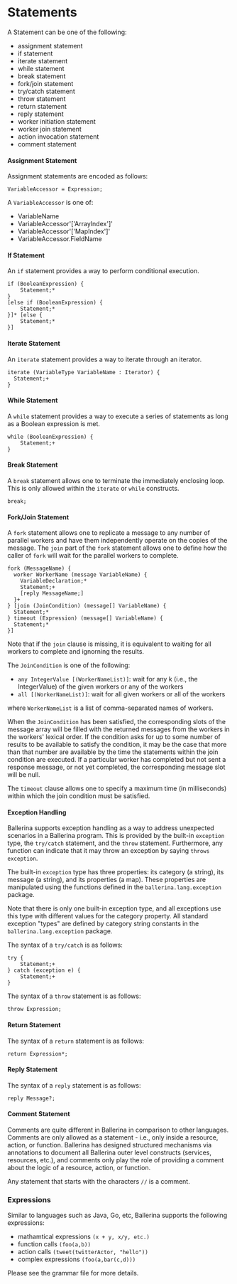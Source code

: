 # Statements

A Statement can be one of the following:
- assignment statement
- if statement
- iterate statement
- while statement
- break statement
- fork/join statement
- try/catch statement
- throw statement
- return statement
- reply statement
- worker initiation statement
- worker join statement
- action invocation statement
- comment statement

#### Assignment Statement

Assignment statements are encoded as follows:
```
VariableAccessor = Expression;
```
A `VariableAccessor` is one of:
- VariableName
- VariableAccessor'['ArrayIndex']'
- VariableAccessor'['MapIndex']'
- VariableAccessor.FieldName

#### If Statement

An `if` statement provides a way to perform conditional execution.
```
if (BooleanExpression) {
    Statement;*
}
[else if (BooleanExpression) {
    Statement;*
}]* [else {
    Statement;*
}]
```

#### Iterate Statement

An `iterate` statement provides a way to iterate through an iterator.
```
iterate (VariableType VariableName : Iterator) {
  Statement;+
}
```

#### While Statement

A `while` statement provides a way to execute a series of statements as long as a Boolean expression is met.
```
while (BooleanExpression) {
    Statement;+
}
```

#### Break Statement

A `break` statement allows one to terminate the immediately enclosing loop.
This is only allowed within the `iterate` or `while` constructs.
```
break;
```

#### Fork/Join Statement

A `fork` statement allows one to replicate a message to any number of parallel
workers and have them independently operate on the copies of the message. The `join`
part of the `fork` statement allows one to define how the caller of `fork`
will wait for the parallel workers to complete.

```
fork (MessageName) {
  worker WorkerName (message VariableName) {
    VariableDeclaration;*
    Statement;+
    [reply MessageName;]
  }+       
} [join (JoinCondition) (message[] VariableName) {
  Statement;*
} timeout (Expression) (message[] VariableName) {
  Statement;*  
}]
```
Note that if the `join` clause is missing, it is equivalent to waiting for all workers to complete and ignorning the results.

The `JoinCondition` is one of the following:
- `any IntegerValue [(WorkerNameList)]`: wait for any k (i.e., the IntegerValue) of the given workers or any of the workers
- `all [(WorkerNameList)]`: wait for all given workers or all of the workers

where `WorkerNameList` is a list of comma-separated names of workers.

When the `JoinCondition` has been satisfied, the corresponding slots of the message array will be filled with the returned messages from the workers in the workers' lexical order. If the condition asks for up to some number of results to be available to satisfy the condition, it may be the case that more than that number are available by the time the statements within the join condition are executed. If a particular worker has completed but not sent a response message, or not yet completed, the corresponding message slot will be null.

The `timeout` clause allows one to specify a maximum time (in milliseconds) within which the join condition must be satisfied.


#### Exception Handling

Ballerina supports exception handling as a way to address unexpected scenarios in a Ballerina program. This is provided by the built-in `exception` type, the `try/catch` statement, and the `throw` statement. Furthermore, any function can indicate that it may throw an exception by saying `throws exception`.

The built-in `exception` type has three properties: its category (a string), its message (a string), and its properties (a map). These properties are manipulated using the functions defined in the `ballerina.lang.exception` package.

Note that there is only one built-in exception type, and all exceptions use this type with different values for the category property. All standard exception "types" are defined by category string constants in the `ballerina.lang.exception` package.

The syntax of a `try/catch` is as follows:
```
try {
    Statement;+
} catch (exception e) {
    Statement;+
}
```

The syntax of a `throw` statement is as follows:
```
throw Expression;
```

#### Return Statement

The syntax of a `return` statement is as follows:
```
return Expression*;
```

#### Reply Statement

The syntax of a `reply` statement is as follows:
```
reply Message?;
```

#### Comment Statement

Comments are quite different in Ballerina in comparison to other languages. Comments are only allowed as a statement - i.e., only inside a resource, action, or function.
Ballerina has designed structured mechanisms via annotations to document all Ballerina outer level constructs (services, resources, etc.), and comments only play the role of providing a comment about the logic of a resource, action, or function.

Any statement that starts with the characters `//` is a comment.

### Expressions
Similar to languages such as Java, Go, etc, Ballerina supports the following expressions:
* mathamtical expressions `(x + y, x/y, etc.)`
* function calls `(foo(a,b))`
* action calls `(tweet(twitterActor, "hello"))`
* complex expressions `(foo(a,bar(c,d)))`

Please see the grammar file for more details.
